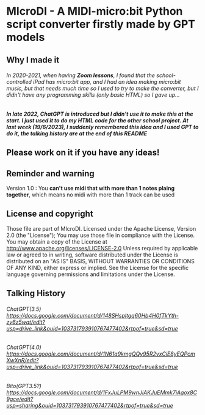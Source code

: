 # MIcroDI - A MIDI-micro:bit Python script converter firstly made by GPT models
## Why I made it
###### In 2020-2021, when having **_Zoom lessons_**, I found that the school-controlled iPad has micro:bit app, and I had an idea making micro:bit music, but that needs much time so I used to try to make the converter, but I didn't have any programming skills (only basic HTML) so I gave up...

##### In late 2022, ChatGPT is introduced but I didn't use it to make this at the start. I just used it to do my HTML code for the other school project. At last week (19/6/2023), I suddenly remembered this idea and I used GPT to do it, the talking history are at the end of this README

## Please work on it if you have any ideas!

## Reminder and warning
Version 1.0 : You __can't use midi that with more than 1 notes plaing together__, which means no midi with more than 1 track can be used

## License and copyright
Those file are part of MIcroDI. 
Licensed under the Apache License, Version 2.0 (the "License"); 
You may use those file in compliance with the License. 
You may obtain a copy of the License at http://www.apache.org/licenses/LICENSE-2.0 
Unless required by applicable law or agreed to in writing, software distributed under the License is distributed on an "AS IS" BASIS,
WITHOUT WARRANTIES OR CONDITIONS OF ANY KIND, either express or implied.
See the License for the specific language governing permissions and limitations under the License.

## Talking History
###### ChatGPT(3.5) https://docs.google.com/document/d/148SHspltgq60Hb4H0fTkYth-zy6z5wat/edit?usp=drive_link&ouid=103731793910767477402&rtpof=true&sd=true
###### ChatGPT(4.0) https://docs.google.com/document/d/1N61a9kmgQQy95R2vxCiE8yEQPcmXwXnR/edit?usp=drive_link&ouid=103731793910767477402&rtpof=true&sd=true
###### Bito(GPT3.5?) https://docs.google.com/document/d/1FxJuLPM9wnJiAKJuEMmk7iAqox8C9gce/edit?usp=sharing&ouid=103731793910767477402&rtpof=true&sd=true
